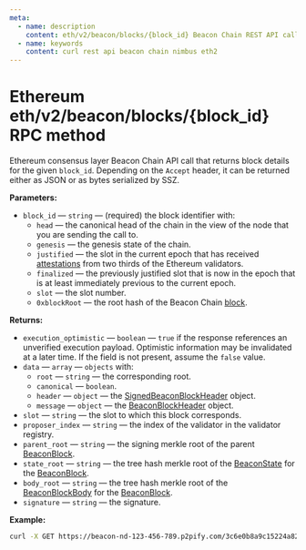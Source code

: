 ```yaml
---
meta:
  - name: description
    content: eth/v2/beacon/blocks/{block_id} Beacon Chain REST API call details and examples.
  - name: keywords
    content: curl rest api beacon chain nimbus eth2
---
```


# Ethereum eth/v2/beacon/blocks/{block_id} RPC method

Ethereum consensus layer Beacon Chain API call that returns block details for the given `block_id`. Depending on the `Accept` header, it can be returned either as JSON or as bytes serialized by SSZ.

**Parameters:**

* `block_id` — `string` — (required) the block identifier with:
  * `head` — the canonical head of the chain in the view of the node that you are sending the call to.
  * `genesis` — the genesis state of the chain.
  * `justified` — the slot in the current epoch that has received [attestations](https://ethereum.org/en/developers/docs/consensus-mechanisms/pos/attestations/) from two thirds of the Ethereum validators.
  * `finalized` — the previously justified slot that is now in the epoch that is at least immediately previous to the current epoch.
  * `slot` — the slot number.
  * `0xblockRoot` — the root hash of the Beacon Chain [block](https://ethereum.org/en/developers/docs/blocks/).

**Returns:**

* `execution_optimistic` — `boolean` — `true` if the response references an unverified execution payload. Optimistic information may be invalidated at a later time. If the field is not present, assume the `false` value.
* `data` — `array` — `objects` with:
  * `root` — `string` — the corresponding root.
  * `canonical` — `boolean`.
  * `header` — `object` — the [SignedBeaconBlockHeader](https://github.com/ethereum/consensus-specs/blob/dev/specs/phase0/beacon-chain.md#signedbeaconblockheader) object.
  * `message` — `object` — the [BeaconBlockHeader](https://github.com/ethereum/consensus-specs/blob/dev/specs/phase0/beacon-chain.md#beaconblockheader) object.
 * `slot` — `string` — the slot to which this block corresponds.
 * `proposer_index` — `string` — the index of the validator in the validator registry.
 * `parent_root` — `string` — the signing merkle root of the parent [BeaconBlock](https://github.com/ethereum/consensus-specs/blob/dev/specs/phase0/beacon-chain.md#beaconblock).
 * `state_root` — `string` — the tree hash merkle root of the [BeaconState](https://github.com/ethereum/consensus-specs/blob/dev/specs/phase0/beacon-chain.md#beaconstate) for the [BeaconBlock](https://github.com/ethereum/consensus-specs/blob/dev/specs/phase0/beacon-chain.md#beaconblock).
 * `body_root` — `string` — the tree hash merkle root of the [BeaconBlockBody](https://github.com/ethereum/consensus-specs/blob/dev/specs/phase0/beacon-chain.md#beaconblockbody) for the [BeaconBlock](https://github.com/ethereum/consensus-specs/blob/dev/specs/phase0/beacon-chain.md#beaconblock).
 * `signature` — `string` — the signature.

**Example:**

``` sh
curl -X GET https://beacon-nd-123-456-789.p2pify.com/3c6e0b8a9c15224a8228b9a98ca1531d/eth/v1/beacon/blocks/head
```
